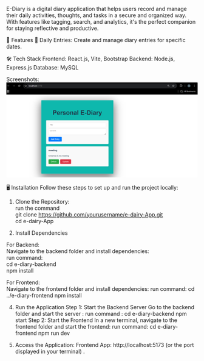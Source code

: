E-Diary is a digital diary application that helps users record and manage their daily activities, thoughts, and tasks in a secure and organized way. With features like tagging, search, and analytics, it's the perfect companion for staying reflective and productive.																																																																										

🚀 Features
📅 Daily Entries: Create and manage diary entries for specific dates.
																																																																																																																																																										
🛠️ Tech Stack
Frontend: React.js, Vite, Bootstrap
Backend: Node.js, Express.js
Database: MySQL
																																																																																																																																																							
Screenshots:
![Home Page](./assets/home-page.png)
																																																																																																																																																												
🖥️ Installation
Follow these steps to set up and run the project locally:
																																																																																																																																																				
1. Clone the Repository:																																																																				
   run the command																																																																																																																																													
   git clone https://github.com/yourusername/e-dairy-App.git																																																																																																														
   cd e-dairy-App																																																																																																																																																					

2. Install Dependencies																																																																																																																																																	

For Backend:																																																																												
Navigate to the backend folder and install dependencies:																																																																																																																																	
run command:																																																																								
cd e-diary-backend																																																																																																		
npm install																																																																																					

For Frontend:																																																																															
Navigate to the frontend folder and install dependencies:
run command:
cd ../e-diary-frontend
npm install

4. Run the Application
   Step 1: Start the Backend Server
   Go to the backend folder and start the server :
   run command :
   cd e-diary-backend
   npm start
   Step 2: Start the Frontend
   In a new terminal, navigate to the frontend folder and start the frontend:
   run command:
   cd e-diary-frontend
   npm run dev

5. Access the Application:
   Frontend App: http://localhost:5173 (or the port displayed in your terminal) .
